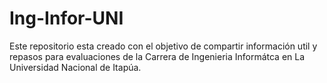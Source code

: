 # Ing-Infor-UNI
Este repositorio esta creado con el objetivo de compartir información util y repasos para evaluaciones de la Carrera de Ingenieria Informátca en La Universidad Nacional de Itapúa.
